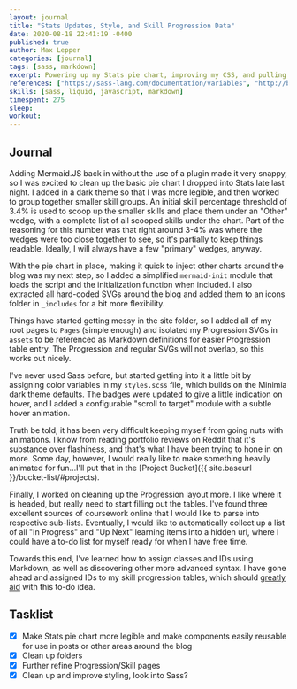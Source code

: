 ```yaml
---
layout: journal
title: "Stats Updates, Style, and Skill Progression Data"
date: 2020-08-18 22:41:19 -0400
published: true
author: Max Lepper
categories: [journal]
tags: [sass, markdown]
excerpt: Powering up my Stats pie chart, improving my CSS, and pulling in progression and course data to my skill collection entries
references: ["https://sass-lang.com/documentation/variables", "http://blog.virtuacreative.com.br/markdown-tips-and-tricks.html","https://materialdesignicons.com/"]
skills: [sass, liquid, javascript, markdown]
timespent: 275
sleep: 
workout: 
---
```


## Journal

Adding Mermaid.JS back in without the use of a plugin made it very snappy, so I was excited to clean up the basic pie chart I dropped into Stats late last night. I added in a dark theme so that I was more legible, and then worked to group together smaller skill groups. An initial skill percentage threshold of 3.4% is used to scoop up the smaller skills and place them under an "Other" wedge, with a complete list of all scooped skills under the chart. Part of the reasoning for this number was that right around 3-4% was where the wedges were too close together to see, so it's partially to keep things readable. Ideally, I will always have a few "primary" wedges, anyway.

With the pie chart in place, making it quick to inject other charts around the blog was my next step, so I added a simplified `mermaid-init` module that loads the script and the initialization function when included. I also extracted all hard-coded SVGs around the blog and added them to an icons folder in `_includes` for a bit more flexibility.

Things have started getting messy in the site folder, so I added all of my root pages to `Pages` (simple enough) and isolated my Progression SVGs in `assets` to be referenced as Markdown definitions for easier Progression table entry. The Progression and regular SVGs will not overlap, so this works out nicely.

I've never used Sass before, but started getting into it a little bit by assigning color variables in my `styles.scss` file, which builds on the Minimia dark theme defaults. The badges were updated to give a little indication on hover, and I added a configurable "scroll to target" module with a subtle hover animation.

Truth be told, it has been very difficult keeping myself from going nuts with animations. I know from reading portfolio reviews on Reddit that it's substance over flashiness, and that's what I have been trying to hone in on more. Some day, however, I would really like to make something heavily animated for fun...I'll put that in the [Project Bucket]({{ site.baseurl }}/bucket-list/#projects).

Finally, I worked on cleaning up the Progression layout more. I like where it is headed, but really need to start filling out the tables. I've found three excellent sources of coursework online that I would like to parse into respective sub-lists. Eventually, I would like to automatically collect up a list of all "In Progress" and "Up Next" learning items into a hidden url, where I could have a to-do list for myself ready for when I have free time.

Towards this end, I've learned how to assign classes and IDs using Markdown, as well as discovering other more advanced syntax. I have gone ahead and assigned IDs to my skill progression tables, which should [greatly aid](https://stackoverflow.com/questions/3248869/how-do-i-get-data-from-a-data-table-in-javascript) with this to-do idea.

## Tasklist

- [x] Make Stats pie chart more legible and make components easily reusable for use in posts or other areas around the blog
- [x] Clean up folders
- [x] Further refine Progression/Skill pages
- [x] Clean up and improve styling, look into Sass?